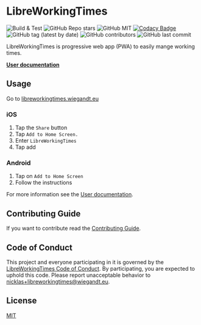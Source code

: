 # LibreWorkingTimes

![Build & Test](https://github.com/Nicklas2751/LibreWorkingTimes/actions/workflows/build.yml/badge.svg) ![GitHub Repo stars](https://img.shields.io/github/stars/Nicklas2751/LibreWorkingTimes?style=social) ![GitHub MIT](https://img.shields.io/github/license/Nicklas2751/LibreWorkingTimes) [![Codacy Badge](https://app.codacy.com/project/badge/Grade/ed1dc163e3694ccdbd3de3ac114281a8)](https://www.codacy.com?utm_source=github.com&amp;utm_medium=referral&amp;utm_content=Nicklas2751/LibreWorkingTimes&amp;utm_campaign=Badge_Grade) ![GitHub tag (latest by date)](https://img.shields.io/github/v/tag/Nicklas2751/LibreWorkingTimes) ![GitHub contributors](https://img.shields.io/github/contributors/Nicklas2751/LibreWorkingTimes) ![GitHub last commit](https://img.shields.io/github/last-commit/Nicklas2751/LibreWorkingTimes)

LibreWorkingTimes is progressive web app (PWA) to easily mange working times.

[**User documentation**](https://docs.libreworkingtimes.wiegandt.eu/)

## Usage

Go to [libreworkingtimes.wiegandt.eu](https://libreworkingtimes.wiegandt.eu/)

### iOS

1. Tap the `Share` button
2. Tap `Add to Home Screen.`
3. Enter `LibreWorkingTimes`
4. Tap add

### Android

1. Tap on `Add to Home Screen`
2. Follow the instructions

For more information see the [User documentation](https://docs.libreworkingtimes.wiegandt.eu/).

## Contributing Guide

If you want to contribute read
the [Contributing Guide](https://github.com/Nicklas2751/LibreWorkingTimes/blob/master/CONTRIBUTING.md).

## Code of Conduct

This project and everyone participating in it is governed by the
[LibreWorkingTimes Code of Conduct](https://github.com/Nicklas2751/LibreWorkingTimes/blob/master/CODE_OF_CONDUCT.md).
By participating, you are expected to uphold this code. Please report unacceptable behavior
to <nicklas+libreworkingtimes@wiegandt.eu>.

## License

[MIT](https://github.com/Nicklas2751/LibreWorkingTimes/blob/master/LICENSE)